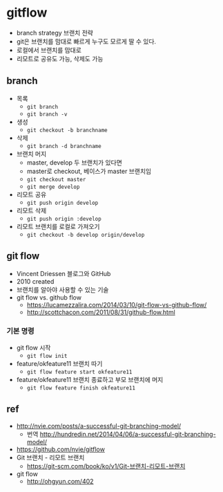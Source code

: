# gitflow
- branch strategy 브랜치 전략
- git은 브랜치를 맘대로 빠르게 누구도 모르게 딸 수 있다.
- 로컬에서 브랜치를 맘대로
- 리모트로 공유도 가능, 삭제도 가능

## branch
- 목록
  * `git branch`
  * `git branch -v`
- 생성
  * `git checkout -b branchname`
- 삭제
  * `git branch -d branchname`
- 브랜치 머지
  * master, develop 두 브랜치가 있다면
  * master로 checkout, 베이스가 master 브랜치임
  * `git checkout master`
  * `git merge develop`
- 리모트 공유
  * `git push origin develop`
- 리모트 삭제
  * `git push origin :develop`
- 리모트 브랜치를 로컬로 가져오기
  * `git checkout -b develop origin/develop`

## git flow
- Vincent Driessen 블로그와 GitHub
- 2010 created
- 브랜치를 알아야 사용할 수 있는 기술
- git flow vs. github flow
  * https://lucamezzalira.com/2014/03/10/git-flow-vs-github-flow/
  * http://scottchacon.com/2011/08/31/github-flow.html

### 기본 명령
- git flow 시작
  * `git flow init`
- feature/okfeature11 브랜치 따기
  * `git flow feature start okfeature11`
- feature/okfeature11 브랜치 종료하고 부모 브랜치에 머지
  * `git flow feature finish okfeature11`


## ref
- http://nvie.com/posts/a-successful-git-branching-model/
  * 번역 http://hundredin.net/2014/04/06/a-successful-git-branching-model/
- https://github.com/nvie/gitflow
- Git 브랜치 - 리모트 브랜치
  * https://git-scm.com/book/ko/v1/Git-브랜치-리모트-브랜치
- git flow
  * http://ohgyun.com/402

